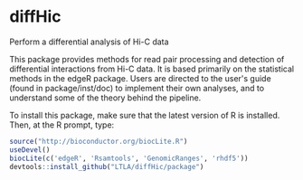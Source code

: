 diffHic
=======

Perform a differential analysis of Hi-C data

This package provides methods for read pair processing and detection of differential interactions from Hi-C data. It is based primarily on the statistical methods in the edgeR package. Users are directed to the user's guide (found in package/inst/doc) to implement their own analyses, and to understand some of the theory behind the pipeline.

To install this package, make sure that the latest version of R is installed. Then, at the R prompt, type:
```R
source("http://bioconductor.org/biocLite.R")
useDevel()
biocLite(c('edgeR', 'Rsamtools', 'GenomicRanges', 'rhdf5'))
devtools::install_github("LTLA/diffHic/package")
```
